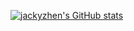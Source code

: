 [![jackyzhen's GitHub stats](https://github-readme-stats.vercel.app/api?username=jackyzhen&show_icons=true&theme=dracula)](https://github.com/anuraghazra/github-readme-stats)
